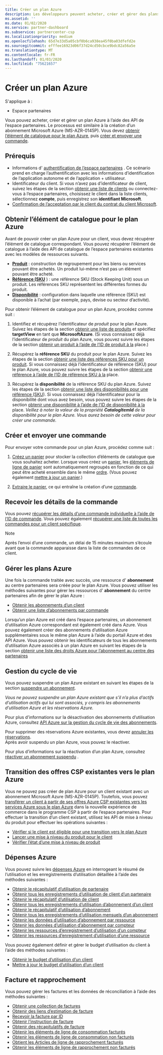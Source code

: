 ```yaml
---
title: Créer un plan Azure
description: Les développeurs peuvent acheter, créer et gérer des plans Azure par programme à l’aide des API de l’espace partenaires.
ms.assetid: ''
ms.date: 01/02/2020
ms.service: partner-dashboard
ms.subservice: partnercenter-csp
ms.localizationpriority: medium
ms.openlocfilehash: 65d7e33d5a05cbf0b6ca938ea45f0ba03dfefd2e
ms.sourcegitcommit: efffee16923d06f37d24cd50cbce9bdc82a56a5e
ms.translationtype: MT
ms.contentlocale: fr-FR
ms.lasthandoff: 01/03/2020
ms.locfileid: "75621657"
---
```

# <a name="create-an-azure-plan"></a>Créer un plan Azure

S'applique à :

* Espace partenaires

Vous pouvez acheter, créer et gérer un plan Azure à l’aide des API de l’espace partenaires. Le processus est similaire à la création d’un abonnement Microsoft Azure (MS-AZR-0145P). Vous devez [obtenir l’élément de catalogue pour le plan Azure](#get-the-catalog-item-for-azure-plan), puis [créer et envoyer une commande](#create-and-submit-an-order).

## <a name="prerequisites"></a>Prérequis

* Informations d' [authentification de l’espace partenaires](partner-center-authentication.md) . Ce scénario prend en charge l’authentification avec les informations d’identification de l’application autonome et de l’application + utilisateur.
* Identificateur du client. Si vous n’avez pas d’identificateur de client, suivez les étapes de la section [obtenir une liste de clients](get-a-list-of-customers.md) ou connectez-vous à l’espace partenaires, choisissez le client dans la liste clients, sélectionnez **compte**, puis enregistrez son **identifiant Microsoft**.
* [Confirmation de l’acceptation par le client du contrat du client Microsoft](https://docs.microsoft.com/partner-center/confirm-customer-agreement).

## <a name="get-the-catalog-item-for-azure-plan"></a>Obtenir l’élément de catalogue pour le plan Azure

Avant de pouvoir créer un plan Azure pour un client, vous devez récupérer l’élément de catalogue correspondant. Vous pouvez récupérer l’élément de catalogue à l’aide des API de catalogue de l’espace partenaires existantes avec les modèles de ressources suivants.

* **[Produit](product-resources.md#product)** : construction de regroupement pour les biens ou services pouvant être achetés. Un produit lui-même n’est pas un élément pouvant être acheté.
* **[Référence (SKU](product-resources.md#sku)** ) : une référence SKU (Stock Keeping Unit) sous un produit. Les références SKU représentent les différentes formes du produit.
* **[Disponibilité](product-resources.md#availability)** : configuration dans laquelle une référence (SKU) est disponible à l’achat (par exemple, pays, devise ou secteur d’activité).

Pour obtenir l’élément de catalogue pour un plan Azure, procédez comme suit :

1. Identifiez et récupérez l’identificateur de *produit* pour le plan Azure. Suivez les étapes de la section [obtenir une liste de produits](get-a-list-of-products.md) et spécifiez **targetView** en tant que **MicrosoftAzure**. (Si vous connaissez déjà l’identificateur de *produit* du plan Azure, vous pouvez suivre les étapes de la section [obtenir un produit à l’aide de l’ID de produit à la](get-a-product-by-id.md) place.)

2. Récupérez la **référence SKU** du produit pour le plan Azure. Suivez les étapes de la section [obtenir une liste des références SKU pour un produit](get-a-list-of-skus-for-a-product.md). Si vous connaissez déjà l’identificateur de référence (SKU) pour le plan Azure, vous pouvez suivre les étapes de la section [obtenir une référence à l’aide de l’ID de référence SKU à la](get-a-sku-by-id.md) place.

3. Récupérez la **disponibilité** de la référence SKU du plan Azure. Suivez les étapes de la section [obtenir une liste des disponibilités pour une référence (SKU](get-a-list-of-availabilities-for-a-sku.md)). Si vous connaissez déjà l’identificateur pour la disponibilité dont vous avez besoin, vous pouvez suivre les étapes de la section [obtenir une disponibilité à l’aide de l’ID de disponibilité à la](get-an-availability-by-id.md) place. *Veillez à noter la valeur de la propriété **CatalogItemId** de la disponibilité pour le plan Azure. Vous aurez besoin de cette valeur pour créer une commande.*

## <a name="create-and-submit-an-order"></a>Créer et envoyer une commande

Pour envoyer votre commande pour un plan Azure, procédez comme suit :

1. [Créez un panier](create-a-cart.md) pour stocker la collection d’éléments de catalogue que vous souhaitez acheter. Lorsque vous créez un [panier](cart-resources.md#cart), les [éléments de ligne de panier](cart-resources.md#cartlineitem) sont automatiquement regroupés en fonction de ce qui peut être acheté ensemble dans le même [ordre](order-resources.md#order). (Vous pouvez également [mettre à jour un panier](update-a-cart.md).)

2. [Extraire le panier](checkout-a-cart.md), ce qui entraîne la création d’une [commande](order-resources.md#order).

## <a name="get-order-details"></a>Recevoir les détails de la commande

Vous pouvez [récupérer les détails d’une commande individuelle à l’aide de l’ID de commande](get-an-order-by-id.md). Vous pouvez également [récupérer une liste de toutes les commandes pour un client spécifique](get-all-of-a-customer-s-orders.md).

>[!NOTE]
>Après l’envoi d’une commande, un délai de 15 minutes maximum s’écoule avant que la commande apparaisse dans la liste de commandes de ce client.

## <a name="manage-azure-plans"></a>Gérer les plans Azure

Une fois la commande traitée avec succès, une ressource d' **abonnement** au centre partenaires sera créée pour le plan Azure. Vous pouvez utiliser les méthodes suivantes pour gérer les ressources d' **abonnement** du centre partenaires afin de gérer le plan Azure :

* [Obtenir les abonnements d’un client](get-all-of-a-customer-s-subscriptions.md)
* [Obtenir une liste d’abonnements par commande](get-a-list-of-subscriptions-by-order.md)

Lorsqu’un plan Azure est créé dans l’espace partenaires, un abonnement d’utilisation Azure correspondant est également créé dans Azure. Vous pouvez également créer des abonnements d’utilisation Azure supplémentaires sous le même plan Azure à l’aide du portail Azure et des API Azure. Vous pouvez obtenir les identificateurs de tous les abonnements d’utilisation Azure associés à un plan Azure en suivant les étapes de la section [obtenir une liste des droits Azure pour l’abonnement au centre des partenaires](get-a-list-of-azure-entitlements-for-subscription.md)

## <a name="lifecycle-management"></a>Gestion du cycle de vie

Vous pouvez suspendre un plan Azure existant en suivant les étapes de la section [suspendre un abonnement](suspend-a-subscription.md).

*Vous ne pouvez suspendre un plan Azure existant que s’il n’a plus d’actifs d’utilisation actifs qui lui sont associés, y compris les abonnements d’utilisation Azure et les réservations Azure.*

Pour plus d’informations sur la désactivation des abonnements d’utilisation Azure, consultez [API Azure sur la gestion du cycle de vie des abonnements](https://docs.microsoft.com/rest/api/resources/subscriptions).

Pour supprimer des réservations Azure existantes, vous devez [annuler les réservations](https://docs.microsoft.com/partner-center/azure-reservations-manage#cancel-or-exchange-a-reservation).  
Après avoir suspendu un plan Azure, vous pouvez le réactiver.

Pour plus d’informations sur la réactivation d’un plan Azure, consultez [réactiver un abonnement suspendu](reactivate-a-suspended-a-subscription.md) .

## <a name="transition-existing-csp-offers-to-azure-plan"></a>Transition des offres CSP existantes vers le plan Azure

Vous ne pouvez pas créer de plan Azure pour un client existant avec un abonnement Microsoft Azure (MS-AZR-0145P). Toutefois, vous pouvez [transférer un client à partir de ses offres Azure CSP existantes vers les services Azure sous le plan Azure](https://docs.microsoft.com/partner-center/azure-plan-transition) dans la nouvelle expérience de commerce dans le programme CSP à partir de l’espace partenaires. Pour effectuer la transition d’un client existant, utilisez les API de mise à niveau du produit pour effectuer les opérations suivantes :

* [Vérifier si le client est éligible pour une transition vers le plan Azure](get-eligibility-for-product-upgrade.md)
* [Lancer une mise à niveau du produit pour le client](create-product-upgrade-entity.md)
* [Vérifier l’état d’une mise à niveau de produit](get-product-upgrade-status.md)

## <a name="azure-spending"></a>Dépenses Azure

Vous pouvez suivre les [dépenses Azure](azure-spending.md) en interrogeant le résumé de l’utilisation et les enregistrements d’utilisation détaillée à l’aide des méthodes suivantes :

* [Obtenir le récapitulatif d’utilisation de partenaire](get-a-partner-usage-summary.md)
* [Obtenir tous les enregistrements d’utilisation de client d’un partenaire](get-a-customer-s-usage-records.md)
* [Obtenir le récapitulatif d’utilisation de client](get-a-customer-usage-summary.md)
* [Obtenir tous les enregistrements d’utilisation d’abonnement d’un client](get-a-customer-subscription-s-usage-records.md)
* [Obtenir le récapitulatif d’utilisation d’abonnement](get-a-customer-subscription-usage-summary.md)
* [Obtenir tous les enregistrements d’utilisation mensuels d’un abonnement](get-all-monthly-usage-records-for-a-subscription.md)
* [Obtenir les données d’utilisation d’abonnement par ressource](get-a-customer-subscription-resource-usage-records.md)
* [Obtenir les données d’utilisation d’abonnement par compteur](get-a-customer-subscription-meter-usage-records.md)
* [Obtenir les ressources d’enregistrement d’utilisation d’un compteur](meter-usage-resources.md)
* [Obtenir les ressources d’enregistrement d’utilisation d’une ressource](resource-usage-resources.md)

Vous pouvez également définir et gérer le budget d’utilisation du client à l’aide des méthodes suivantes :

* [Obtenir le budget d’utilisation d’un client](get-a-customer-s-usage-spending-budget.md)
* [Mettre à jour le budget d’utilisation d’un client](update-a-customer-s-usage-spending-budget.md)

## <a name="invoice-and-reconciliation"></a>Facture et rapprochement

Vous pouvez gérer les factures et les données de réconciliation à l’aide des méthodes suivantes :

* [Obtenir une collection de factures](get-a-collection-of-invoices.md)
* [Obtenir des liens d’estimation de facture](get-invoice-estimate-links.md)
* [Recevoir la facture par ID](get-invoice-by-id.md)
* [Obtenir l’instruction de facture](get-invoice-statement.md)
* [Obtenir des récapitulatifs de facture](get-invoice-summaries.md)
* [Obtenir les éléments de ligne de consommation facturés](get-invoice-billed-consumption-lineitems.md)
* [Obtenir les éléments de ligne de consommation non facturés](get-invoice-unbilled-consumption-lineitems.md)
* [Obtient les Articles de ligne de rapprochement facturés](get-invoiceline-items.md)
* [Obtenir les éléments de ligne de rapprochement non facturés](get-invoice-unbilled-recon-lineitems.md)
